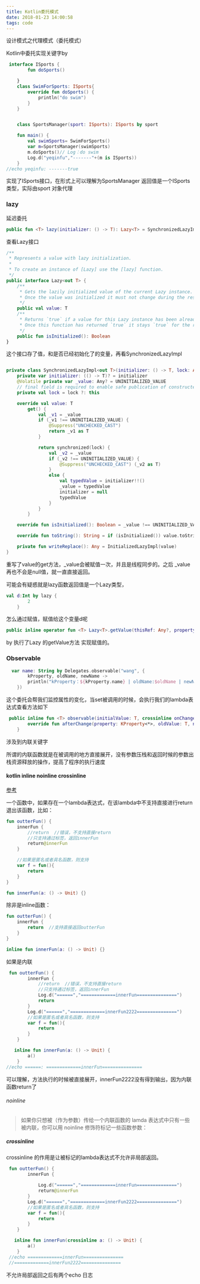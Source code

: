 ```yaml
---
title: Kotlin委托模式
date: 2018-01-23 14:00:58
tags: code
---
```




设计模式之代理模式（委托模式）

Kotlin中委托实现关键字by



```Kotlin
 interface ISports {
        fun doSports()

    }
    class SwimForSports: ISports{
        override fun doSports() {
            println("do swim")
        }
    }


    class SportsManager(sport: ISports): ISports by sport

    fun main() {
        val swimSports= SwimForSports()
        var m=SportsManager(swimSports)
        m.doSports()// Log：do swim
        Log.d("yeqinfu","-------"+(m is ISports))
    }
//echo yeqinfu: -------true

```

实现了ISports接口，在形式上可以理解为SportsManager 返回值是一个ISports 类型，实际由sport 对象代理



### lazy

延迟委托

```Kotlin
public fun <T> lazy(initializer: () -> T): Lazy<T> = SynchronizedLazyImpl(initializer)
```

查看Lazy接口

```kotlin
/**
 * Represents a value with lazy initialization.
 *
 * To create an instance of [Lazy] use the [lazy] function.
 */
public interface Lazy<out T> {
    /**
     * Gets the lazily initialized value of the current Lazy instance.
     * Once the value was initialized it must not change during the rest of lifetime of this Lazy instance.
     */
    public val value: T
    /**
     * Returns `true` if a value for this Lazy instance has been already initialized, and `false` otherwise.
     * Once this function has returned `true` it stays `true` for the rest of lifetime of this Lazy instance.
     */
    public fun isInitialized(): Boolean
}
```

这个接口存了值，和是否已经初始化了的变量，再看SynchronizedLazyImpl

```kotlin

private class SynchronizedLazyImpl<out T>(initializer: () -> T, lock: Any? = null) : Lazy<T>, Serializable {
    private var initializer: (() -> T)? = initializer
    @Volatile private var _value: Any? = UNINITIALIZED_VALUE
    // final field is required to enable safe publication of constructed instance
    private val lock = lock ?: this

    override val value: T
        get() {
            val _v1 = _value
            if (_v1 !== UNINITIALIZED_VALUE) {
                @Suppress("UNCHECKED_CAST")
                return _v1 as T
            }

            return synchronized(lock) {
                val _v2 = _value
                if (_v2 !== UNINITIALIZED_VALUE) {
                    @Suppress("UNCHECKED_CAST") (_v2 as T)
                }
                else {
                    val typedValue = initializer!!()
                    _value = typedValue
                    initializer = null
                    typedValue
                }
            }
        }

    override fun isInitialized(): Boolean = _value !== UNINITIALIZED_VALUE

    override fun toString(): String = if (isInitialized()) value.toString() else "Lazy value not initialized yet."

    private fun writeReplace(): Any = InitializedLazyImpl(value)
}
```



重写了value的get方法，_value会被赋值一次，并且是线程同步的。之后 _value再也不会是null值，就一直直接返回。

可能会有疑惑就是lazy函数返回值是一个Lazy<T>类型，

```Kotlin
val d:Int by lazy {
        2
    }
```

怎么通过赋值，赋值给这个变量d呢

```Kotlin
public inline operator fun <T> Lazy<T>.getValue(thisRef: Any?, property: KProperty<*>): T = value
```

by 执行了Lazy<T> 的getValue方法 实现赋值的。



### Observable

```kotlin
  var name: String by Delegates.observable("wang", {
        kProperty, oldName, newName ->
        println("kProperty：${kProperty.name} | oldName:$oldName | newName:$newName")
    })
```



这个委托会帮我们监控属性的变化，当set被调用的时候，会执行我们的lambda表达式查看方法如下

```kotlin
 public inline fun <T> observable(initialValue: T, crossinline onChange: (property: KProperty<*>, oldValue: T, newValue: T) -> Unit): ReadWriteProperty<Any?, T> = object : ObservableProperty<T>(initialValue) {
        override fun afterChange(property: KProperty<*>, oldValue: T, newValue: T) = onChange(property, oldValue, newValue)
    }
```



涉及到内联关键字

所谓的内联函数就是在被调用的地方直接展开，没有参数压栈和返回时候的参数出栈资源释放的操作，提高了程序的执行速度

#### kotlin inline noinline crossinline

[参考](http://blog.csdn.net/u013009899/article/details/78584994)

一个函数中，如果存在一个lambda表达式，在该lambda中不支持直接进行return退出该函数，比如：

```kotlin
fun outterFun() {
    innerFun {
        //return  //错误，不支持直接return
        //只支持通过标签，返回innerFun
        return@innerFun
    }

    //如果是匿名或者具名函数，则支持
    var f = fun(){
        return
    }
}

fun innerFun(a: () -> Unit) {}
```

除非是inline函数：

```kotlin
fun outterFun() {
    innerFun {
        return  //支持直接返回outterFun
    }
}

inline fun innerFun(a: () -> Unit) {}
```

如果是内联

```kotlin
 fun outterFun() {
        innerFun {
            //return  //错误，不支持直接return
            //只支持通过标签，返回innerFun
            Log.d("======","=============innerFun===============")
            return
        }
        Log.d("======","=============innerFun2222===============")
        //如果是匿名或者具名函数，则支持
        var f = fun(){
            return
        }
    }

   inline fun innerFun(a: () -> Unit) {
        a()
    }
//echo ======: =============innerFun===============
```

可以理解，方法执行的时候被直接展开，innerFun2222没有得到输出，因为内联函数return了



###### noinline

> 如果你只想被（作为参数）传给一个内联函数的 lamda 表达式中只有一些被内联，你可以用 noinline 修饰符标记一些函数参数：

##### crossinline

crossinline 的作用是让被标记的lambda表达式不允许非局部返回。 

```kotlin
 fun outterFun() {
        innerFun {
           
            Log.d("======","=============innerFun===============")
            return@innerFun
        }
        Log.d("======","=============innerFun2222===============")
        //如果是匿名或者具名函数，则支持
        var f = fun(){
            return
        }
    }

   inline fun innerFun(crossinline a: () -> Unit) {
        a()
    }
 //echo =============innerFun===============
 //=============innerFun2222===============

```

不允许局部返回之后有两个echo 日志









